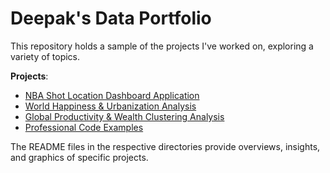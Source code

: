 # Deepak's Data Portfolio
This repository holds a sample of the projects I've worked on, exploring a variety of topics.

**Projects**:
- [NBA Shot Location Dashboard Application](https://github.com/deemani/portfolio/tree/main/nba_shot_loc)
- [World Happiness & Urbanization Analysis](https://github.com/deemani/portfolio/tree/main/happiness_urban_project)
- [Global Productivity & Wealth Clustering Analysis](https://github.com/deemani/portfolio/tree/main/wrk_hrs_and_wealth)
- [Professional Code Examples](https://github.com/deemani/portfolio/tree/main/work_examples)

The README files in the respective directories provide overviews, insights, and graphics of specific projects.
